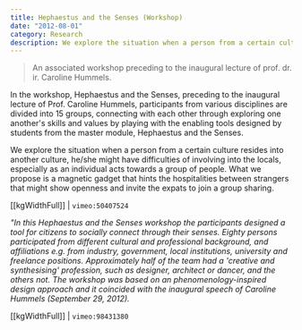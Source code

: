 ```yaml
---
title: Hephaestus and the Senses (Workshop)
date: "2012-08-01"
category: Research
description: We explore the situation when a person from a certain culture resides into another culture.
---
```


> An associated workshop preceding to the inaugural lecture of prof. dr. ir. Caroline Hummels.

In the workshop, Hephaestus and the Senses, preceding to the inaugural lecture of Prof. Caroline Hummels, participants from various disciplines are divided into 15 groups, connecting with each other through exploring one another's skills and values by playing with the enabling tools designed by students from the master module, Hephaestus and the Senses.

We explore the situation when a person from a certain culture resides into another culture, he/she might have difficulties of involving into the locals, especially as an individual acts towards a group of people. What we propose is a magnetic gadget that hints the hospitalities between strangers that might show openness and invite the expats to join a group sharing.

[[kgWidthFull]]
| `vimeo:50407524`

*"In this Hephaestus and the Senses workshop the participants designed a tool for citizens to socially connect through their senses. Eighty persons participated from different cultural and professional background, and affiliations e.g. from industry, government, local institutions, university and freelance positions. Approximately half of the team had a 'creative and synthesising' profession, such as designer, architect or dancer, and the others not. The workshop was based on an phenomenology-inspired design approach and it coincided with the inaugural speech of Caroline Hummels (September 29, 2012).*

[[kgWidthFull]]
| `vimeo:98431380`
